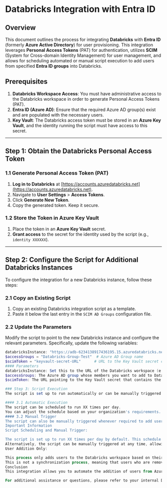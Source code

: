 # Databricks Integration with Entra ID

## Overview

This document outlines the process for integrating **Databricks** with **Entra ID** (formerly **Azure Active Directory**) for user provisioning. This integration leverages **Personal Access Tokens** (PAT) for authentication, utilizes **SCIM** (System for Cross-domain Identity Management) for user management, and allows for scheduling automated or manual script execution to add users from specified **Entra ID groups** into Databricks.

## Prerequisites

1. **Databricks Workspace Access**: You must have administrative access to the Databricks workspace in order to generate Personal Access Tokens (PAT).
2. **Entra ID (Azure AD)**: Ensure that the required Azure AD group(s) exist and are populated with the necessary users.
3. **Key Vault**: The Databricks access token must be stored in an **Azure Key Vault**, and the identity running the script must have access to this secret.

---

## Step 1: Obtain the Databricks Personal Access Token

### 1.1 Generate Personal Access Token (PAT)

1. **Log in to Databricks** at [https://accounts.azuredatabricks.net](https://accounts.azuredatabricks.net).
2. Navigate to **User Settings** > **Access Tokens**.
3. Click **Generate New Token**.
4. Copy the generated token. Keep it secure.

### 1.2 Store the Token in Azure Key Vault

1. Place the token in an **Azure Key Vault** secret.
2. **Grant access** to the secret for the identity used by the script (e.g., `identity XXXXXX`).

---

## Step 2: Configure the Script for Additional Databricks Instances

To configure the integration for a new Databricks instance, follow these steps:

### 2.1 Copy an Existing Script

1. Copy an existing Databricks integration script as a template.
2. Paste it below the last entry in the `SCIM AD Groups` configuration file.

### 2.2 Update the Parameters

Modify the script to point to the new Databricks instance and configure the relevant parameters. Specifically, update the following variables:

```powershell
databricksInstance: "https://adb-6234138917436195.15.azuredatabricks.net"  # Databricks Workspace URL
$accessGroups = "Databricks-Group-Test"  # Azure AD Group name
$scimToken = "keyvault-secret-URL"      # URL to the Key Vault secret containing the Databricks PAT ```
#### Parameters
databricksInstance: Set this to the URL of the Databricks workspace (e.g., "https://adb-6234138917436195.15.azuredatabricks.net").
$accessGroups: The Azure AD group whose members you want to add to Databricks.
$scimToken: The URL pointing to the Key Vault secret that contains the generated Personal Access Token.

### Step 3: Script Execution
The script is set up to run automatically or can be manually triggered as needed.

#### 3.1 Automatic Execution
The script can be scheduled to run XX times per day.
You can adjust the schedule based on your organization's requirements.
#### 3.2 Manual Trigger
The script can also be manually triggered whenever required to add users from the specified Azure AD group to Databricks.
Important Information
Script Scheduling and Manual Trigger:

The script is set up to run XX times per day by default. This schedule can be adjusted to meet your organization's needs.
Alternatively, the script can be manually triggered at any time, allowing you to add users based on the AD group(s) without waiting for the scheduled execution.
User Addition Only:

This process only adds users to the Databricks workspace based on their membership in the provided Azure AD group(s).
This is not a synchronization process, meaning that users who are removed from the Azure AD group will not be automatically removed from Databricks. Any cleanup or removal of users from Databricks must be done manually.
Conclusion
This integration allows you to automate the addition of users from Azure AD groups to Databricks. By following this guide, you can securely manage access using Personal Access Tokens (PAT) stored in Azure Key Vault. The script can be scheduled to run automatically or manually as needed for provisioning users.

For additional assistance or questions, please refer to your internal Databricks or Azure AD administrators.


